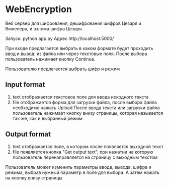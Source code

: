 # WebEncryption
Веб сервер для шифрования, дешифрования шифров Цезаря и Виженера, и взлома шифра Цезаря.


Запуск: python app.py
Адрес http://localhost:5000/


При входе предлагается выбрать в каком формате будет проходить ввод и вывод: из файла или через текстовые поля. После выбора пользователь нажимает кнопку Continue.


Пользователю предлагается выбрать шифр и режим


## Input format 
1. text
    отображается текстовое поле для ввода искодного текста
2. file
    отображается форма для загрузки файла, после выбора файла необходимо нажать Upload
После ввода текста или загрузки файла пользователь нажимает кнопку внизу страницы, которая называется так же, как и выбранный режим


## Output format
1. text
    отображается поле, в котором после появляется выходной текст 
2. file
    появляется кнопка "Get output text", при нажатии на которую пользователь перенаправляется на страницу с выходным текстом


Пользователь может изменить параметры ввода, вывода, шифра и режима, выбрав нужный параметр в поле для выбора. А затем нажать на кнопку внизу страницы
